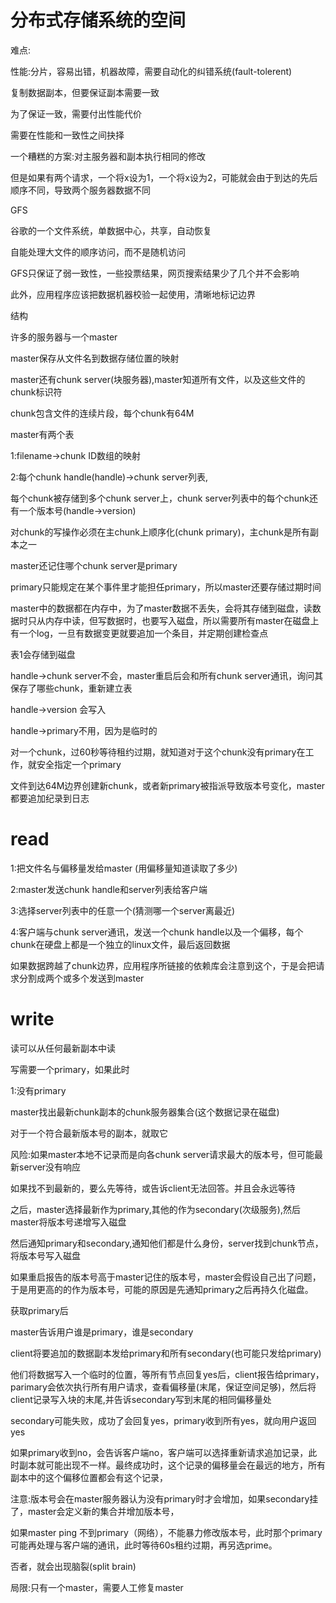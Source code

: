 # 分布式存储系统的空间

难点:

性能:分片，容易出错，机器故障，需要自动化的纠错系统(fault-tolerent)

复制数据副本，但要保证副本需要一致

为了保证一致，需要付出性能代价

需要在性能和一致性之间抉择



一个糟糕的方案:对主服务器和副本执行相同的修改

但是如果有两个请求，一个将x设为1，一个将x设为2，可能就会由于到达的先后顺序不同，导致两个服务器数据不同



GFS

谷歌的一个文件系统，单数据中心，共享，自动恢复

自能处理大文件的顺序访问，而不是随机访问

GFS只保证了弱一致性，一些投票结果，网页搜索结果少了几个并不会影响

此外，应用程序应该把数据机器校验一起使用，清晰地标记边界

结构

许多的服务器与一个master

master保存从文件名到数据存储位置的映射

master还有chunk server(块服务器),master知道所有文件，以及这些文件的chunk标识符

chunk包含文件的连续片段，每个chunk有64M

master有两个表

1:filename->chunk ID数组的映射

2:每个chunk handle(handle)->chunk server列表,

每个chunk被存储到多个chunk server上，chunk server列表中的每个chunk还有一个版本号(handle->version)

对chunk的写操作必须在主chunk上顺序化(chunk primary)，主chunk是所有副本之一 

master还记住哪个chunk server是primary

primary只能规定在某个事件里才能担任primary，所以master还要存储过期时间

master中的数据都在内存中，为了master数据不丢失，会将其存储到磁盘，读数据时只从内存中读，但写数据时，也要写入磁盘，所以需要所有master在磁盘上有一个log，一旦有数据变更就要追加一个条目，并定期创建检查点

表1会存储到磁盘

handle->chunk server不会，master重启后会和所有chunk server通讯，询问其保存了哪些chunk，重新建立表

handle->version 会写入

handle->primary不用，因为是临时的

对一个chunk，过60秒等待租约过期，就知道对于这个chunk没有primary在工作，就安全指定一个primary

文件到达64M边界创建新chunk，或者新primary被指派导致版本号变化，master都要追加纪录到日志

# read

1:把文件名与偏移量发给master (用偏移量知道读取了多少)

2:master发送chunk handle和server列表给客户端

3:选择server列表中的任意一个(猜测哪一个server离最近)

4:客户端与chunk server通讯，发送一个chunk handle以及一个偏移，每个chunk在硬盘上都是一个独立的linux文件，最后返回数据

如果数据跨越了chunk边界，应用程序所链接的依赖库会注意到这个，于是会把请求分割成两个或多个发送到master

# write

读可以从任何最新副本中读

写需要一个primary，如果此时

1:没有primary

master找出最新chunk副本的chunk服务器集合(这个数据记录在磁盘)

对于一个符合最新版本号的副本，就取它

风险:如果master本地不记录而是向各chunk server请求最大的版本号，但可能最新server没有响应

如果找不到最新的，要么先等待，或告诉client无法回答。并且会永远等待

之后，master选择最新作为primary,其他的作为secondary(次级服务),然后master将版本号递增写入磁盘

然后通知primary和secondary,通知他们都是什么身份，server找到chunk节点，将版本号写入磁盘

如果重启报告的版本号高于master记住的版本号，master会假设自己出了问题，于是用更高的的作为版本号，可能的原因是先通知primary之后再持久化磁盘。



获取primary后

master告诉用户谁是primary，谁是secondary

client将要追加的数据副本发给primary和所有secondary(也可能只发给primary)

他们将数据写入一个临时的位置，等所有节点回复yes后，client报告给primary，parimary会依次执行所有用户请求，查看偏移量(末尾，保证空间足够)，然后将client记录写入块的末尾,并告诉secondary写到末尾的相同偏移量处

secondary可能失败，成功了会回复yes，primary收到所有yes，就向用户返回yes

如果primary收到no，会告诉客户端no，客户端可以选择重新请求追加记录，此时副本就可能出现不一样。最终成功时，这个记录的偏移量会在最远的地方，所有副本中的这个偏移位置都会有这个记录，

注意:版本号会在master服务器认为没有primary时才会增加，如果secondary挂了，master会定义新的集合并增加版本号，

如果master ping 不到primary（网络），不能暴力修改版本号，此时那个primary可能再处理与客户端的通讯，此时等待60s租约过期，再另选prime。

否者，就会出现脑裂(split brain)

局限:只有一个master，需要人工修复master